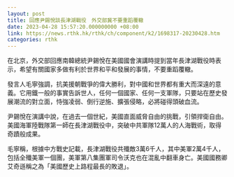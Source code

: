 ```yaml
---
layout: post
title: 回應尹錫悅談長津湖戰役　外交部冀不要重蹈覆轍
date: 2023-04-28 15:57:20.000000000 +08:00
link: https://news.rthk.hk/rthk/ch/component/k2/1698317-20230428.htm
categories: rthk
---
```


在北京，外交部回應南韓總統尹錫悅在美國國會演講時提到當年長津湖戰役時表示，希望有關國家多做有利於世界和平和發展的事情，不要重蹈覆轍。

發言人毛寧強調，抗美援朝戰爭的偉大勝利，對中國和世界都有重大而深遠的意義。它用鐵一般的事實告訴世人，任何一個國家、任何一支軍隊，只要站在歷史發展潮流的對立面，恃強凌弱、倒行逆施、擴張侵略，必將碰得頭破血流。

尹錫悅在演講中說，在過去一個世紀，美國直面威脅自由的挑戰，引領捍衛自由。美國海軍陸戰隊第一師在長津湖戰役中，突破中共軍隊12萬人的人海戰術，取得奇蹟般成果。

毛寧稱，根據中方戰史記載，長津湖戰役共殲敵3萬6千人，其中美軍2萬4千人，包括全殲美軍一個團，美軍第八集團軍司令沃克也在混亂中翻車身亡。美國國務卿艾奇遜稱之為「美國歷史上路程最長的敗退」。
